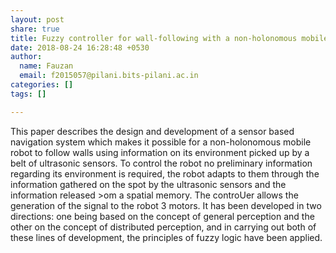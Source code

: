 ```yaml
---
layout: post
share: true
title: Fuzzy controller for wall-following with a non-holonomous mobile robot
date: 2018-08-24 16:28:48 +0530
author:
  name: Fauzan
  email: f2015057@pilani.bits-pilani.ac.in
categories: []
tags: []

---
```

This paper describes the design and development of a sensor based navigation system which makes it possible for a non-holonomous mobile robot to follow walls using information on its environment picked up by a belt of ultrasonic sensors. To control the robot no preliminary information regarding its environment is required, the robot adapts to them through the information gathered on the spot by the ultrasonic sensors and the information released >om a spatial memory. The controUer allows the generation of the signal to the robot 3 motors. It has been developed in two directions: one being based on the concept of general perception and the other on the concept of distributed perception, and in carrying out both of these lines of development, the principles of fuzzy logic have been applied.
